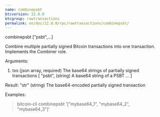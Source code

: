 ```yaml
---
name: combinepsbt
btcversion: 22.0.0
btcgroup: rawtransactions
permalink: en/doc/22.0.0/rpc/rawtransactions/combinepsbt/
---
```


combinepsbt ["psbt",...]

Combine multiple partially signed Bitcoin transactions into one transaction.
Implements the Combiner role.

Arguments:
1. txs            (json array, required) The base64 strings of partially signed transactions
     [
       "psbt",    (string) A base64 string of a PSBT
       ...
     ]

Result:
"str"    (string) The base64-encoded partially signed transaction

Examples:
> bitcoin-cli combinepsbt '["mybase64_1", "mybase64_2", "mybase64_3"]'


